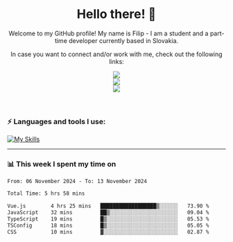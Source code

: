 <h1 align="center">  Hello there! 👋</h1>

<p align="center">Welcome to my GitHub profile! My name is Filip - I am a student and a part-time developer currently based in Slovakia.</p>
<p align="center">In case you want to connect and/or work with me, check out the following links: </p>
<div align="center">
<a href="https://www.linkedin.com/in/filip-sipos-7566b5309/">
  <img src="https://img.shields.io/badge/LinkedIn-0077B5?style=for-the-badge&logo=linkedin&logoColor=white"></img>
</a>
</br>
<a href="https://filipsipos.netlify.app">
  <img src="https://img.shields.io/badge/website-000000?style=for-the-badge&logo=About.me&logoColor=white"></img>
</a>
</br>
<a href="mailto:filip.sipos@student.leaf.academy">
  <img src="https://img.shields.io/badge/Gmail-D14836?style=for-the-badge&logo=gmail&logoColor=white"></img>
</a>
</div>

</br>
</br>

### ⚡ Languages and tools I use:

[![My Skills](https://skillicons.dev/icons?i=html,css,tailwind,js,ts,vue,react,nodejs,firebase,azure,git,postman,figma&theme=dark)](https://skillicons.dev)

---

### 📊 This week I spent my time on</h3>

<!--START_SECTION:waka-->

```txt
From: 06 November 2024 - To: 13 November 2024

Total Time: 5 hrs 58 mins

Vue.js        4 hrs 25 mins   ██████████████████▒░░░░░░   73.90 %
JavaScript    32 mins         ██▒░░░░░░░░░░░░░░░░░░░░░░   09.04 %
TypeScript    19 mins         █▒░░░░░░░░░░░░░░░░░░░░░░░   05.53 %
TSConfig      18 mins         █▒░░░░░░░░░░░░░░░░░░░░░░░   05.05 %
CSS           10 mins         ▓░░░░░░░░░░░░░░░░░░░░░░░░   02.87 %
```

<!--END_SECTION:waka-->
